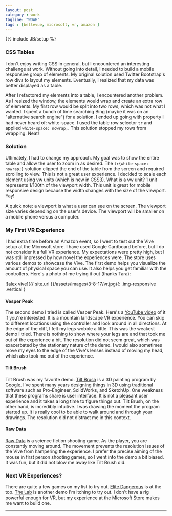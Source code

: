 ```yaml
---
layout: post
category : work
tagline: "WOAH"
tags : [bellevue, microsoft, vr, amazon ]
---
```

{% include JB/setup %}

### CSS Tables

I don't enjoy writing CSS in general, but I encountered an interesting challenge at work. Without going into detail, I needed to build a mobile responsive group of elements. My original solution used Twitter Bootstrap's row divs to layout my elements. Eventually, I realized that my data was better displayed as a table.


After I refactored my elements into a table, I encountered another problem. As I resized the window, the elements would wrap and create an extra row of elements. My first row would be split into two rows, which was not what I wanted. I spent a bunch of time searching Bing (maybe it was on an "alternative search engine") for a solution. I ended up going with property I had never heard of: white-space. I used the table row selector `tr` and applied `white-space: nowrap;`. This solution stopped my rows from wrapping. Neat!


### Solution


Ultimately, I had to change my approach. My goal was to show the entire table and allow the user to zoom in as desired. The `tr{white-space: nowrap;}` solution clipped the end of the table from the screen and required scrolling to view. This is not a great user experience. I decided to scale each element using vw units (which is new in CSS3). What is a vw unit? 1 unit represents 1/100th of the viewport width. This unit is great for mobile responsive design because the width changes with the size of the viewport. Yay!


A quick note: a viewport is what a user can see on the screen. The viewport size varies depending on the user's device. The viewport will be smaller on a mobile phone versus a computer.


### My First VR Experience

I had extra time before an Amazon event, so I went to test out the Vive setup at the Microsoft store. I have used Google Cardboard before, but I do not consider it a full VR experience. My expectations were pretty high, but I was still impressed by how novel the experiences were. The store uses various demos to showcase the Vive. The first demo helps you visualize the amount of physical space you can use. It also helps you get familiar with the controllers. Here's a photo of me trying it out (thanks Tara):

![alex vive]({{ site.url }}/assets/images/3-8-17/vr.jpg){: .img-responsive .vertical }

#### Vesper Peak

The second demo I tried is called Vesper Peak. Here's a [YouTube video](https://www.youtube.com/watch?v=ebduy3C5pzA) of it if you're interested. It is a mountain landscape VR experience. You can skip to different locations using the controller and look around in all directions. At the edge of the cliff, I felt my legs wobble a little. This was the weakest demo I tried. There is nothing to show where your legs are and that took me out of the experience a bit. The resolution did not seem great, which was exacerbated by the stationary nature of the demo. I would also sometimes move my eyes to the edge of the Vive's lenses instead of moving my head, which also took me out of the experience.

#### Tilt Brush

Tilt Brush was my favorite demo. [Tilt Brush](https://www.tiltbrush.com/) is a 3D painting program by Google. I've spent many years designing things in 3D using traditional software such as Pro-Engineer, SolidWorks, and SketchUp. One weakness that these programs share is user interface. It is not a pleasant user experience and it takes a long time to figure things out. Tilt Brush, on the other hand, is incredibly intuitive. I was drawing the moment the program started up. It is really cool to be able to walk around and through your drawings. The resolution did not distract me in this context.

#### Raw Data

[Raw Data](http://store.steampowered.com/app/436320/) is a science fiction shooting game. As the player, you are constantly moving around. The movement prevents the resolution issues of the Vive from hampering the experience. I prefer the precise aiming of the mouse in first person shooting games, so I went into the demo a bit biased. It was fun, but it did not blow me away like Tilt Brush did.


### Next VR Experiences?

There are quite a few games on my list to try out. [Elite Dangerous](http://store.steampowered.com/app/359320/) is at the top. [The Lab](http://store.steampowered.com/app/450390/) is another demo I'm itching to try out. I don't have a rig powerful enough for VR, but my experience at the Microsoft Store makes me want to build one.

---
